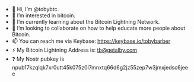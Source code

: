 - 👋 Hi, I’m @tobybtc.
- 👀 I’m interested in bitcoin.
- 🌱 I’m currently learning about the Bitcoin Lightning Network.
- 💞️ I’m looking to collaborate on how to help educate more people about Bitcoin.
- 📫 You can reach me via Keybase: https://keybase.io/tobybarber
- ⚡️ My Bitcoin Lightning Address is: tb@getalby.com
- ❓ My Nostr pubkey is npub17kzqlqk7xr0utt45k075z0l7mnxtq66d6g2jz55zep7w3jmxjedsc6jeee

<!---
tobybtc/tobybtc is a ✨ special ✨ repository because its `README.md` (this file) appears on your GitHub profile.
You can click the Preview link to take a look at your changes.
--->
